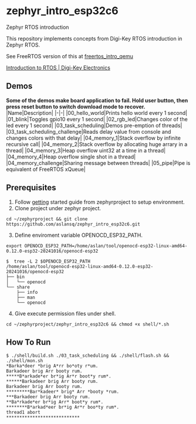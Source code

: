 # zephyr_intro_esp32c6
Zephyr RTOS introduction

This repository implements concepts from Digi-Key RTOS introduction in Zephyr RTOS.

See FreeRTOS version of this at [freertos_intro_qemu](https://github.com/aslansq/freertos_intro_qemu)

[Introduction to RTOS | Digi-Key Electronics](https://www.youtube.com/playlist?list=PLEBQazB0HUyQ4hAPU1cJED6t3DU0h34bz)

## Demos
**Some of the demos make board application to fail. Hold user button, then press reset button to switch download mode to recover.**
|Name|Description|
|-|-|
|00_hello_world|Prints hello world every 1 second|
|01_blink|Toggles gpio10 every 1 second|
|02_rgb_led|Changes color of the led every 1 second|
|03_task_scheduling|Demos pre-emption of threads|
|03_task_scheduling_challenge|Reads delay value from console and changes colors with that delay|
|04_memory_1|Stack overflow by infinite recursive call|
|04_memory_2|Stack overflow by allocating huge arrary in a thread|
|04_memory_3|Heap overflow uint32 at a time in a thread|
|04_memory_4|Heap overflow single shot in a thread|
|04_memory_challenge|Sharing message between threads|
|05_pipe|Pipe is equivalent of FreeRTOS xQueue|


## Prerequisites
1. Follow [getting](https://docs.zephyrproject.org/latest/develop/getting_started/index.html) started guide from zephyrproject to setup environment.
2. Clone project under zephyr project.  
```
cd ~/zephyrproject && git clone https://github.com/aslansq/zephyr_intro_esp32c6.git
```
3. Define enviroment variable OPENOCD_ESP32_PATH.
```
export OPENOCD_ESP32_PATH=/home/aslan/tool/openocd-esp32-linux-amd64-0.12.0-esp32-20241016/openocd-esp32
```
```
$  tree -L 2 $OPENOCD_ESP32_PATH
/home/aslan/tool/openocd-esp32-linux-amd64-0.12.0-esp32-20241016/openocd-esp32
├── bin
│   └── openocd
└── share
    ├── info
    ├── man
    └── openocd
```
4. Give execute permission files under shell.
```
cd ~/zephyrproject/zephyr_intro_esp32c6 && chmod +x shell/*.sh
```

## How To Run
```
$ ./shell/build.sh ./03_task_scheduling && ./shell/flash.sh && ./shell/mon.sh
*Barka*deer *brig A*rr bo*oty r*um.
Barkadeer brig Arr booty rum.
*****B*arkade*er br*ig Ar*r boot*y rum*.
******Barkadeer brig Arr booty rum.
Barkadeer brig Arr booty rum.
*********Bar*kadeer* brig* Arr *booty *rum.
***Barkadeer brig Arr booty rum.
**Ba*rkade*er br*ig Arr* boot*y rum*.
********B*arkad*eer br*ig Ar*r boo*ty rum*.
thread1 abort
****************************
```

[comment]: <> (ESPRESSIF)
[comment]: <> (ESP32-C6-DevKitC-1)